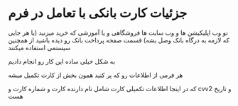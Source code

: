 # جزئیات کارت بانکی با تعامل در فرم

تو وب اپلیکیشن ها و وب سایت ها فروشگاهی و یا آموزشی که خرید میزنید (یا هر جایی که لازمه به درگاه بانک وصل بشه) قسمت صفحه پرداخت بانک رو دیده باشید از همچنین سیستمی استفاده میکنند

به شکل خیلی ساده این کار رو انجام دادیم

هر فرمی از اطلاعات رو که پر کنید همون بخش از کارت تکمیل میشه

که در اینجا اطلاعات تکمیلی کارت شامل نام دارنده کارت و شماره کارت و cvv2 و تاریخ هست